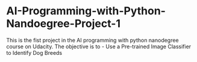 # AI-Programming-with-Python-Nandoegree-Project-1
This is the fist project in the AI programming with python nanodegree course on Udacity. The objective is to - Use a Pre-trained Image Classifier to Identify Dog Breeds 
